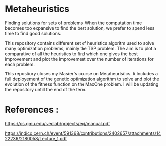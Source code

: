 # Metaheuristics
Finding solutions for sets of problems. When the computation time becomes too expansive to find the best solution, we prefer to spend less time to find good solutions.

This repository contains different set of heuristics algoritm used to solve many optimization problems, mainly the TSP problem. The aim is to plot a comparative of all the heuristics to find which one gives the best improvement and plot the improvement over the number of iterations for each problem.

This repository closes my Master's course on Metaheuristics. It includes a full deployement of the genetic optimization algorithm to solve and plot the evolution of the fitness function on the MaxOne problem.
I will be updating the repository untill the end of the term.


# References : 

https://cs.gmu.edu/~eclab/projects/ecj/manual.pdf

https://indico.cern.ch/event/591368/contributions/2402657/attachments/1422236/2180058/Lecture_1.pdf


